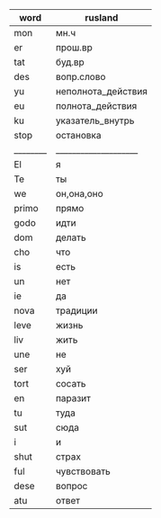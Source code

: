 | word   | rusland            |
|--------|--------------------|
| mon    | мн.ч               |
| er     | прош.вр            |
| tat    | буд.вр             |
| des    | вопр.слово         |
| yu     | неполнота_действия |
| eu     | полнота_действия   |
| ku     | указатель_внутрь   |
| stop   | остановка          |
|________|____________________|
| El     | я                  |
| Te     | ты                 |
| we     | он,она,оно         |
| primo  | прямо              |
| godo   | идти               |
| dom    | делать             |
| cho    | что                |
| is     | есть               |
| un     | нет                |
| ie     | да                 |
| nova   | традиции           |
| leve   | жизнь              |
| liv    | жить               |
| une    | не                 |
| ser    | хуй                |
| tort   | сосать             |
| en     | паразит            |
| tu     | туда               |
| sut    | сюда               |
| i      | и                  |
| shut   | страх              |
| ful    | чувствовать        |
| dese   | вопрос             |
| atu    | ответ              |
